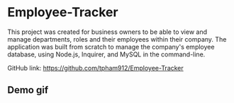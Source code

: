 # Employee-Tracker

This project was created for business owners to be able to view and manage departments, roles and their employees within their company. The application was built from scratch to manage the company's employee database, using Node.js, Inquirer, and MySQL in the command-line.

GitHub link: https://github.com/tpham912/Employee-Tracker

## Demo gif 


